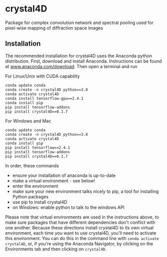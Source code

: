 # crystal4D

Package for complex convolution network and spectral pooling used for pixel-wise mapping of diffraction space images

## Installation

The recommended installation for crystal4D uses the Anaconda python distribution.
First, download and install Anaconda. Instructions can be found at www.anaconda.com/download.
Then open a terminal and run

For Linux/Unix with CUDA capability

```
conda update conda
conda create -n crystal4D python==3.8
conda activate crystal4D
conda install tensorflow-gpu==2.4.1
conda install pip
pip install tensorflow-addons
pip install crystal4D==0.1.7
```

For Windows and Mac

```
conda update conda
conda create -n crystal4D python==3.8
conda activate crystal4D
conda install pip
pip install tensorflow==2.4.1
pip install tensorflow-addons
pip install crystal4D==0.1.7
```

In order, these commands
- ensure your installation of anaconda is up-to-date
- make a virtual environment - see below!
- enter the environment
- make sure your new environment talks nicely to pip, a tool for installing Python packages
- use pip to install crystal4D
- on Windows: enable python to talk to the windows API

Please note that virtual environments are used in the instructions above, to make sure packages that have different dependencies don't conflict with one another.
Because these directions install crystal4D to its own virtual environment, each time you want to use crystal4D, you'll need to activate this environment.
You can do this in the command line with `conda activate crystal4D`, or, if you're using the Anaconda Navigator, by clicking on the Environments tab and then clicking on `crystal4D`.
